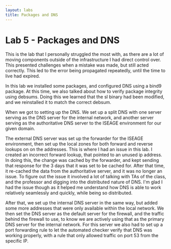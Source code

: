 ```yaml
---
layout: labs
title: Packages and DNS
---
```

# Lab 5 - Packages and DNS

This is the lab that I personally struggled the most with, as there are a lot of moving components outside of the infrastructure I had direct control over. This presented challenges when a mistake was made, but still acted correctly. This led to the error being propagated repeatedly, until the time to live had expired.

In this lab we installed some packages, and configured DNS using a bind9 package. At this time, we also talked about how to verify package integrity using debsums. Doing this we learned that the sl binary had been modified, and we reinstalled it to match the correct debsum.

When we got to setting up the DNS. We set up a split DNS with one server serving as the DNS server for the internal network, and another server serving as the authoritative DNS server to the ISEAGE environment for our given domain.

The external DNS server was set up the forwarder for the ISEAGE environment, then set up the local zones for both forward and reverse lookups on on the addresses. This is where I had an issue in this lab. I created an incorrect forward lookup, that pointed to an unused ip address. In doing this, the change was cached by the forwarder, and kept sending that response for the 3 days that it was set to be cached for. After that time, it re-cached the data from the authoritative server, and it was no longer an issue. To figure out the issue it involved a lot of talking with TAs of the class, and the professor and digging into the distributed nature of DNS. I'm glad I had the issue though as it helped me understand how DNS is able to work relatively seamlessly and quickly, while being so distributed.

After that, we set up the internal DNS server in the same way, but added some more addresses that were only available within the local network. We then set the DNS server as the default server for the firewall, and the traffic behind the firewall to use, to know we are actively using that as the primary DNS server for the internal network. For this server we also had to set up a port forwarding rule to let the automated checker verify that DNS was working properly, with a rule that only allowed traffic on port 53 from the specific IP.

